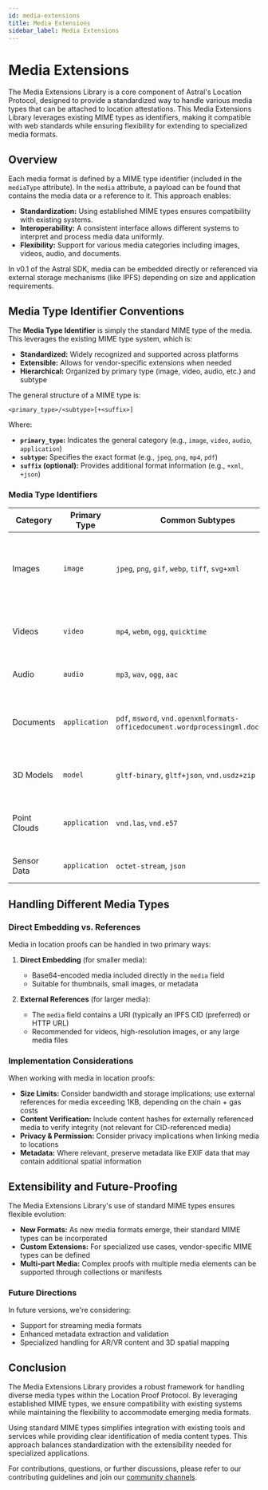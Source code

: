 ```yaml
---
id: media-extensions
title: Media Extensions
sidebar_label: Media Extensions
---
```


# Media Extensions

The Media Extensions Library is a core component of Astral's Location Protocol, designed to provide a standardized way to handle various media types that can be attached to location attestations. This Media Extensions Library leverages existing MIME types as identifiers, making it compatible with web standards while ensuring flexibility for extending to specialized media formats.

## Overview

Each media format is defined by a MIME type identifier (included in the `mediaType` attribute). In the `media` attribute, a payload can be found that contains the media data or a reference to it. This approach enables:

- **Standardization:** Using established MIME types ensures compatibility with existing systems.
- **Interoperability:** A consistent interface allows different systems to interpret and process media data uniformly.
- **Flexibility:** Support for various media categories including images, videos, audio, and documents.

In v0.1 of the Astral SDK, media can be embedded directly or referenced via external storage mechanisms (like IPFS) depending on size and application requirements.

## Media Type Identifier Conventions

The **Media Type Identifier** is simply the standard MIME type of the media. This leverages the existing MIME type system, which is:

- **Standardized:** Widely recognized and supported across platforms
- **Extensible:** Allows for vendor-specific extensions when needed
- **Hierarchical:** Organized by primary type (image, video, audio, etc.) and subtype

The general structure of a MIME type is:

`<primary_type>/<subtype>[+<suffix>]`

Where:
- **`primary_type`:** Indicates the general category (e.g., `image`, `video`, `audio`, `application`)
- **`subtype`:** Specifies the exact format (e.g., `jpeg`, `png`, `mp4`, `pdf`)
- **`suffix` (optional):** Provides additional format information (e.g., `+xml`, `+json`)

### Media Type Identifiers

| Category | Primary Type | Common Subtypes | Full Identifier Examples | v0.1 Support | Additional Details |
|----------|-------------|-----------------|--------------------------|--------------|-------------------|
| Images   | `image`     | `jpeg`, `png`, `gif`, `webp`, `tiff`, `svg+xml` | `image/jpeg`, `image/png`, `image/svg+xml` | Limited Support | Standard web image formats; SVG supports vector graphics |
| Videos   | `video`     | `mp4`, `webm`, `ogg`, `quicktime` | `video/mp4`, `video/webm` | Limited Support | Common video formats for web and mobile |
| Audio    | `audio`     | `mp3`, `wav`, `ogg`, `aac` | `audio/mpeg`, `audio/wav` | Limited Support | Standard audio formats |
| Documents| `application` | `pdf`, `msword`, `vnd.openxmlformats-officedocument.wordprocessingml.document` | `application/pdf` | Limited Support | Document formats, with PDF as primary supported type |
| 3D Models | `model`    | `gltf-binary`, `gltf+json`, `vnd.usdz+zip` | `model/gltf-binary` | Future | 3D model formats for AR/VR applications |
| Point Clouds | `application` | `vnd.las`, `vnd.e57` | `application/vnd.las` | Future | Specialized formats for LiDAR and 3D scanning |
| Sensor Data | `application` | `octet-stream`, `json` | `application/json` | Future | Raw or structured sensor data |

## Handling Different Media Types

### Direct Embedding vs. References

Media in location proofs can be handled in two primary ways:

1. **Direct Embedding** (for smaller media):
   - Base64-encoded media included directly in the `media` field
   - Suitable for thumbnails, small images, or metadata

2. **External References** (for larger media):
   - The `media` field contains a URI (typically an IPFS CID (preferred) or HTTP URL)
   - Recommended for videos, high-resolution images, or any large media files

### Implementation Considerations

When working with media in location proofs:

- **Size Limits:** Consider bandwidth and storage implications; use external references for media exceeding 1KB, depending on the chain + gas costs
- **Content Verification:** Include content hashes for externally referenced media to verify integrity (not relevant for CID-referenced media)
- **Privacy & Permission:** Consider privacy implications when linking media to locations
- **Metadata:** Where relevant, preserve metadata like EXIF data that may contain additional spatial information

## Extensibility and Future-Proofing

The Media Extensions Library's use of standard MIME types ensures flexible evolution:

- **New Formats:** As new media formats emerge, their standard MIME types can be incorporated
- **Custom Extensions:** For specialized use cases, vendor-specific MIME types can be defined
- **Multi-part Media:** Complex proofs with multiple media elements can be supported through collections or manifests

### Future Directions

In future versions, we're considering:

- Support for streaming media formats
- Enhanced metadata extraction and validation
- Specialized handling for AR/VR content and 3D spatial mapping

## Conclusion

The Media Extensions Library provides a robust framework for handling diverse media types within the Location Proof Protocol. By leveraging established MIME types, we ensure compatibility with existing systems while maintaining the flexibility to accommodate emerging media formats.

Using standard MIME types simplifies integration with existing tools and services while providing clear identification of media content types. This approach balances standardization with the extensibility needed for specialized applications.

For contributions, questions, or further discussions, please refer to our contributing guidelines and join our [community channels](https://t.me/+UkTOSXnDcDM5ZTBk). 